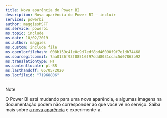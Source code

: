 ```yaml
---
title: Nova aparência do Power BI
description: Nova aparência do Power BI – incluir
services: powerbi
author: maggiesMSFT
ms.service: powerbi
ms.topic: include
ms.date: 10/02/2019
ms.author: maggies
ms.custom: include file
ms.openlocfilehash: 008b159c41e0c9d7edf8bd46090f9f7e1db74468
ms.sourcegitcommit: 7aa0136f93f88516f97ddd8031ccac5d07863b92
ms.translationtype: HT
ms.contentlocale: pt-BR
ms.lasthandoff: 05/05/2020
ms.locfileid: "71968806"
---
```

> [!NOTE]
> O Power BI está mudando para uma nova aparência, e algumas imagens na documentação podem não corresponder ao que você vê no serviço. Saiba mais sobre [a nova aparência](../service-new-look.md) e experimente-a.
